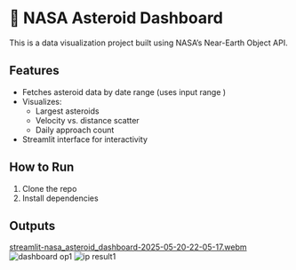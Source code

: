 # 🚀 NASA Asteroid Dashboard

This is a data visualization project built using NASA’s Near-Earth Object API.

## Features
- Fetches asteroid data by date range (uses input range )
- Visualizes:
  - Largest asteroids
  - Velocity vs. distance scatter
  - Daily approach count
- Streamlit interface for interactivity

## How to Run
1. Clone the repo
2. Install dependencies
   
## Outputs
[streamlit-nasa_asteroid_dashboard-2025-05-20-22-05-17.webm](https://github.com/user-attachments/assets/3cf911d8-64c7-4059-a30a-0119a6f3f932)
![dashboard op1](https://github.com/user-attachments/assets/5ba50db0-0e4e-4745-a77a-d599965be686)
![ip result1](https://github.com/user-attachments/assets/05b7b7ff-8945-4ec3-b51d-206d24c11a3c)


